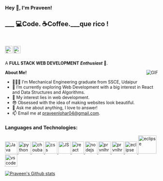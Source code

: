 <h3 title="hehehe"> Hey 👋, I'm Praveen!</h3>

<h2>___ 💻Code. ☕Coffee.___que rico !</h2>
<br>
<br>


<a href="https://www.linkedin.com/public-profile/settings?trk=d_flagship3_profile_self_view_public_profile&lipi=urn%3Ali%3Apage%3Ad_flagship3_profile_self_edit_contact_info%3BbEWfxNHHS5qtFE%2B9qSlwvg%3D%3D">
  <img align="left" alt="Praveen's LinkedIn" width="24px" src="https://image.similarpng.com/very-thumbnail/2020/07/Linkedin-logo-on-transparent--background-PNG.png" />
</a>
<a href="https://www.instagram.com/iamlohar/">
  <img align="left" alt="Praveen's Instagram" width="24px" src="https://image.similarpng.com/very-thumbnail/2020/06/Instagram-logo-transparent-PNG.png" />
</a>





<br />
<br />

A **FULL STACK WEB DEVELOPMENT** ***Enthusiast*** 🚀.
 

  <img align="right" alt="GIF" src="https://i.pinimg.com/originals/e4/26/70/e426702edf874b181aced1e2fa5c6cde.gif" />

**About Me!**

- 👨🏽‍💻 I’m Mechanical Engineering graduate from SSCE, Udaipur
- 🌱 I’m currently exploring Web Development with a big interest in React and Data Structures and Algorithms. 
- 🤔 My interest lies in web development.
- 😎 Obsessed with the idea of making websites look beautiful.
- 💬 Ask me about anything, I love to answer!
- 📫 Email me at [praveenlohar04@gmail.com](mailto:praveenlohar04@gmail.com).




### **Languages and Technologies:**

<p float="left">
 <a href="https://www.java.com/">
<img alt="Java" src="https://devstickers.com/assets/img/pro/7kaq.png" width="40">
 </a>

 <a href="https://www.python.org/">
<img alt="python" src="https://devstickers.com/assets/img/pro/p3jo.png" width="40">
 </a>
 <a href="https://en.wikipedia.org/wiki/HTML">
<img alt="choubari" src="https://devstickers.com/assets/img/pro/iqm9.png" width="40">
 </a>
 <a href="https://en.wikipedia.org/wiki/CCS3">
<img alt="css" src="https://devstickers.com/assets/img/pro/8pnd.png" width="40">
  </a>
 <a href="https://en.wikipedia.org/wiki/JavaScript">
<img alt="JS" src="https://devstickers.com/assets/img/pro/i4eg.png" width="40">
  </a>
 <a href="https://reactjs.org/">
<img alt="react" src="https://devstickers.com/assets/img/pro/z392.png" width="40">
  </a>
 <a href="https://nodejs.org/en/">
<img alt="nodejs" src="https://devstickers.com/assets/img/pro/iuw5.png" width="40">
  </a>


 <a href="https://git-scm.com/">
<img alt="prvnlhr" src="https://devstickers.com/assets/img/pro/apiv.png" width="40">
  </a>
  
 <a href="https://code.visualstudio.com/">
<img alt="prvnlhr" src="https://devstickers.com/assets/img/pro/saxu.png" width="40">
  </a>
  
   <a href="https://www.eclipse.org/ide/">
<img alt="eclipse" src="https://encrypted-tbn0.gstatic.com/images?q=tbn:ANd9GcSPNsTpdr8OwN8DJYjKT4mktsj1tg4Oqi-GIsHwh64k8dTTuPMekceIjiJLkV3zFVx2Kck&usqp=CAU" width="40">
  </a>
   
   <a href="https://www.eclipse.org/ide/">
<img alt="eclipse" src="https://banner2.cleanpng.com/20180913/uto/kisspng-intellij-idea-jetbrains-integrated-development-env-5b9a70df9dd6c3.3468850615368480956465.jpg" width="60">
  </a>
  
   <a href="https://code.visualstudio.com/">
<img alt="vscode" src="https://devstickers.com/assets/img/pro/h8ci.png" width="40">
  </a>

</p>

[![Praveen's Github stats](https://github-readme-stats.vercel.app/api?username=prvnlhr)](https://github.com/prvnlhr/github-readme-stats)


